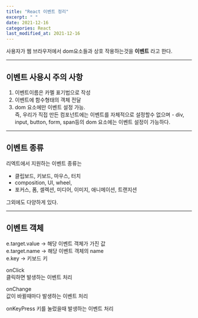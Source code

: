 ```yaml
---
title: "React 이벤트 정리"
excerpt: " "
date: 2021-12-16
categories: React
last_modified_at: 2021-12-16
---
```


사용자가 웹 브라우저에서 dom요소들과 상호 작용하는것을 **이벤트** 라고 한다.

---

## 이벤트 사용시 주의 사항

1. 이벤트이름은 카멜 표기법으로 작성
2. 이벤트에 함수형태의 객체 전달
3. dom 요소에만 이벤트 설정 가능.  
   즉, 우리가 직접 만든 컴포넌트에는 이벤트를 자체적으로 설정할수 없으며 - div, input, button, form, span등의 dom 요소에는 이벤트 설정이 가능하다.

---

## 이벤트 종류

리엑트에서 지원하는 이벤트 종류는

- 클립보드, 키보드, 마우스, 터치
- composition, UI, wheel,
- 포커스, 폼, 셀렉션, 미디어, 이미지, 애니메이션, 트랜지션

그외에도 다양하게 있다.

---

## 이벤트 객체

e.target.value -> 해당 이벤트 객체가 가진 값  
e.target.name -> 해당 이벤트 객체의 name  
e.key -> 키보드 키

onClick  
클릭하면 발생하는 이벤트 처리

onChange  
값이 바뀔때마다 발생하는 이벤트 처리

onKeyPress
키를 눌렀을때 발생하는 이벤트 처리
